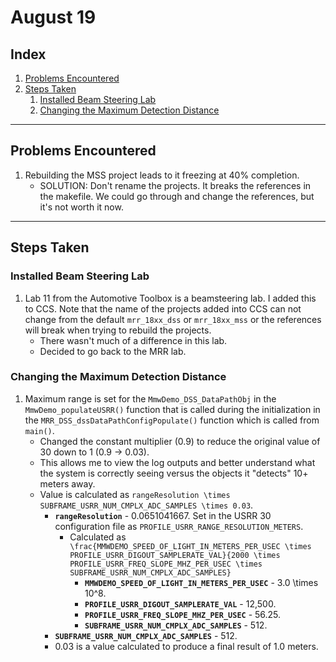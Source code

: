 # August 19
## Index
1. [Problems Encountered](#problems-encountered)
1. [Steps Taken](#steps-taken)
	1. [Installed Beam Steering Lab](#installed-beam-steering-lab)
	1. [Changing the Maximum Detection Distance](#changing-the-maximum-detection-instance)

---

## Problems Encountered
1. Rebuilding the MSS project leads to it freezing at 40% completion.
	* SOLUTION: Don't rename the projects. It breaks the references in the makefile. We could go through and change the references, but it's not worth it now.

---

## Steps Taken
### Installed Beam Steering Lab
1. Lab 11 from the Automotive Toolbox is a beamsteering lab. I added this to CCS. Note that the name of the projects added into CCS can not change from the default `mrr_18xx_dss` or `mrr_18xx_mss` or the references will break when trying to rebuild the projects.
	* There wasn't much of a difference in this lab.
	* Decided to go back to the MRR lab.

### Changing the Maximum Detection Distance
1. Maximum range is set for the `MmwDemo_DSS_DataPathObj` in the `MmwDemo_populateUSRR()` function that is called during the initialization in the `MRR_DSS_dssDataPathConfigPopulate()` function which is called from `main()`.
	* Changed the constant multiplier (0.9) to reduce the original value of 30 down to 1 (0.9 -> 0.03).
	* This allows me to view the log outputs and better understand what the system is correctly seeing versus the objects it "detects" 10+ meters away.
	* Value is calculated as `rangeResolution \times SUBFRAME_USRR_NUM_CMPLX_ADC_SAMPLES \times 0.03`.
		* **`rangeResolution`** - 0.0651041667. Set in the USRR 30 configuration file as `PROFILE_USRR_RANGE_RESOLUTION_METERS`. 
			* Calculated as `\frac{MMWDEMO_SPEED_OF_LIGHT_IN_METERS_PER_USEC \times PROFILE_USRR_DIGOUT_SAMPLERATE_VAL}{2000 \times PROFILE_USRR_FREQ_SLOPE_MHZ_PER_USEC \times SUBFRAME_USRR_NUM_CMPLX_ADC_SAMPLES}`
				* **`MMWDEMO_SPEED_OF_LIGHT_IN_METERS_PER_USEC`** - 3.0 \times 10^8.
				* **`PROFILE_USRR_DIGOUT_SAMPLERATE_VAL`** - 12,500.
				* **`PROFILE_USRR_FREQ_SLOPE_MHZ_PER_USEC`** - 56.25.
				* **`SUBFRAME_USRR_NUM_CMPLX_ADC_SAMPLES`** - 512.
		* **`SUBFRAME_USRR_NUM_CMPLX_ADC_SAMPLES`** - 512.
		* 0.03 is a value calculated to produce a final result of 1.0 meters.